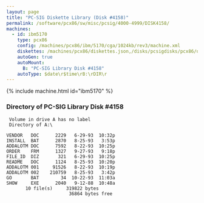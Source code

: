 ```yaml
---
layout: page
title: "PC-SIG Diskette Library (Disk #4158)"
permalink: /software/pcx86/sw/misc/pcsig/4000-4999/DISK4158/
machines:
  - id: ibm5170
    type: pcx86
    config: /machines/pcx86/ibm/5170/cga/1024kb/rev3/machine.xml
    diskettes: /machines/pcx86/diskettes.json,/disks/pcsigdisks/pcx86/diskettes.json
    autoGen: true
    autoMount:
      B: "PC-SIG Library Disk #4158"
    autoType: $date\r$time\rB:\rDIR\r
---
```


{% include machine.html id="ibm5170" %}

### Directory of PC-SIG Library Disk #4158

     Volume in drive A has no label
     Directory of A:\

    VENDOR   DOC      2229   6-29-93  10:32p
    INSTALL  BAT      2870   8-25-93   3:53p
    ADDALOTM DOC      7592   8-22-93  10:25p
    ORDER    FRM      1327   9-27-93   9:18p
    FILE_ID  DIZ       321   6-29-93  10:25p
    README   DOC      1124   8-25-93  10:20p
    ADDALOTM 001     91526   8-22-93  10:19p
    ADDALOTM 002    210759   8-25-93   3:42p
    GO       BAT        34  10-22-93  11:03a
    SHOW     EXE      2040   9-12-88  10:48a
           10 file(s)     319822 bytes
                           36864 bytes free
